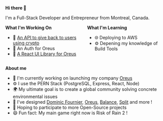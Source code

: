 <strong>Hi there 👋</strong>

I'm a Full-Stack Developer and Entrepreneur from Montreal, Canada.

<div style="display: flex; justify-content: space-between">
  <div style="flex-grow: 6">
    <strong>What I'm Working On</strong>
    <ul>
      <li>🌱 <a href="https://github.com/oreus-initiative/split.api" target="_blank" rel="noreferrer">An API to give back to users using crypto</a></li>
      <li>🔐 An Auth for Oreus</li>
      <li>🎨 <a href="https://github.com/oreus-initiative/ui" target="_blank" rel="noreferrer">A React UI Library for Oreus</a></li>
    </ul>
  </div>
  <div style="flex-grow: 6">
    <strong>What I'm Learning</strong>
    <ul>
      <li>🌐 Deploying to AWS</li>
      <li>⚙️ Depening my knowledge of Build Tools</li>
    </ul>
  </div>
</div>

<strong>About me</strong>
- 🏢 I'm currently working on launching my company [Oreus](https://www.oreus.ca)
- ⚙️ I use the PERN Stack (PostgreSQL, Express, React, Node)
- 🌍 My ultimate goal is to create a global community solving concrete environmental issues
- 🎨 I've designed [Dominic Fournier](https://dominicfournier.com), [Oreus](https://www.oreus.ca), [Balance](https://balance.oreus.ca), [Split](https://split.oreus.ca) and more !
- 🌱 Hoping to participate to more Open-Source projects
- 😄 Fun fact: My main game right now is Risk of Rain 2 !
